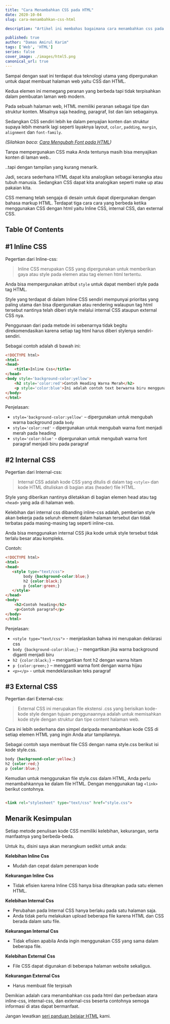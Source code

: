 ```yaml
---
title: "Cara Menambahkan CSS pada HTML"
date: 2020-10-04
slug: cara-menambahkan-css-html

description: "Artikel ini membahas bagaimana cara menambahkan css pada html dan perbedaan atara inline-css, internal-css, dan external-css beserta contohnya"

published: true
author: "Damas Amirul Karim"
tags: ['Web', 'HTML']
series: false
cover_image: ./images/html5.png
canonical_url: true
---
```


Sampai dengan saat ini terdapat dua teknologi utama yang dipergunakan untuk dapat membuat halaman web yaitu CSS dan HTML.

Kedua elemen ini memegang peranan yang berbeda tapi tidak terpisahkan dalam pembuatan laman web modern.

Pada sebuah halaman web, HTML memiliki peranan sebagai tipe dan struktur konten. Misalnya saja heading, paragraf, list dan lain sebagainya.

Sedangkan CSS sendiri lebih ke dalam penyajian konten dan struktur supaya lebih menarik lagi seperti layaknya layout,  `color`, `padding`, `margin`,  `alignment` dan `font-family`.

*(Silahkan baca: [Cara Mengubah Font pada HTML](/blog/cara-mengubah-font-html/))*

Tanpa mempergunakan CSS maka Anda tentunya masih bisa menyajikan konten di laman web..

..tapi dengan tampilan yang kurang menarik.

Jadi, secara sederhana HTML dapat kita analogikan sebagai kerangka atau tubuh manusia. Sedangkan CSS dapat kita analogikan seperti make up atau pakaian kita.

CSS memang telah sengaja di desain untuk dapat dipergunakan dengan bahasa markup HTML. Terdapat tiga cara cara yang berbeda ketika menggunakan CSS dengan html yaitu Inline CSS, internal CSS,  dan external CSS.

## Table Of Contents

## #1 Inline CSS

Pegertian dari Inline-css:

>Inline CSS merupakan CSS yang dipergunakan untuk memberikan gaya atau style pada elemen atau tag elemen html tertentu.  

Anda bisa mempergunakan atribut `style` untuk dapat memberi style pada tag HTML.

Style yang terdapat di dalam Inline CSS sendiri mempunyai prioritas yang paling utama dan bisa dipergunakan atau rendering walaupun tag html tersebut nantinya telah diberi style melalui internal CSS ataupun external CSS nya.  

Penggunaan dari pada metode ini sebenarnya tidak begitu direkomendasikan karena setiap tag html harus diberi stylenya sendiri-sendiri.

Sebagai contoh adalah di bawah ini:

```html
<!DOCTYPE html>
<html>
<head>
    <title>Inline Css</title>
</head>
<body style='background-color:yellow'>
    <h2 style='color:red'>Contoh Heading Warna Merah</h2>
    <p style='color:blue'>Ini adalah contoh text berwarna biru menggunakan style color blue</p>
</body>
</html>
```
 
Penjelasan:
-	`style='background-color:yellow'` – dipergunakan untuk mengubah warna background pada `body`
-	`style='color:red'` - dipergunakan untuk mengubah warna font menjadi merah pada heading
-	`style='color:blue'` - dipergunakan untuk mengubah warna font paragraf menjadi biru pada paragraf

## #2 Internal CSS

Pegertian dari Internal-css:

>Internal CSS adalah kode CSS yang ditulis di dalam tag `<style>` dan kode HTML dituliskan di bagian atas (header) file HTML.

Style  yang diberikan nantinya diletakkan di bagian elemen head atau tag `<head>` yang ada di halaman web.

Kelebihan dari internal css dibanding inline-css adalah, pemberian style akan bekerja pada seluruh element dalam halaman tersebut dan tidak terbatas pada masing-masing tag seperti inline-css.

Anda bisa menggunakan internal CSS jika kode untuk style tersebut tidak terlalu besar atau kompleks.

Contoh: 

```html
<!DOCTYPE html>
<html>
<head>
   <style type="text/css">
        body {background-color:blue;}
        h2 {color:black;}
        p {color:green;}
   </style>
</head>
<body>
    <h2>Contoh heading</h2>
    <p>Contoh paragraf</p>
</body>
</html>
```

Penjelasan: 
- `<style type="text/css">` - menjelaskan bahwa ini merupakan deklarasi css
- `body {background-color:blue;}` – mengartikan jika warna background diganti menjadi biru
- `h2 {color:black;}` – mengartikan font h2 dengan warna hitam
- `p {color:green;}` – mengganti warna font dengan warna hijau
- `<p></p>` - untuk mendeklarasikan teks paragraf

## #3 External CSS

Pegertian dari External-css:

> External CSS ini merupakan file ekstensi .css  yang berisikan kode-kode style dengan tujuan penggunaannya adalah untuk memisahkan kode style dengan struktur dan tipe content halaman web.

Cara ini lebih sederhana dan simpel daripada menambahkan kode CSS di setiap elemen HTML yang ingin Anda atur tampilannya. 

Sebagai contoh saya membuat file CSS dengan nama style.css berikut isi kode style.css.

```css
body {background-color:yellow;}
h2 {color:red;}
p {color:blue;}
```

Kemudian untuk menggunakan file style.css dalam HTML, Anda perlu menambahkannya ke dalam file HTML. Dengan menggunakan tag `<link>` berikut contohnya.

```html

<link rel="stylesheet" type="text/css" href="style.css">
```

## Menarik Kesimpulan

Setiap metode penulisan kode CSS memiliki kelebihan, kekurangan, serta manfaatnya yang berbeda-beda.

Untuk itu, disini saya akan merangkum sedikit untuk anda:

**Kelebihan Inline Css**
- Mudah dan cepat dalam penerapan kode

**Kekurangan Inline Css**
- Tidak efisien karena Inline CSS hanya bisa diterapkan pada satu elemen HTML.

**Kelebihan Internal Css**
- Perubahan pada Internal CSS hanya berlaku pada satu halaman saja.
- Anda tidak perlu melakukan upload beberapa file karena HTML dan CSS berada dalam satu file.

**Kekurangan Internal Css**
- Tidak efisien apabila Anda ingin menggunakan CSS yang sama dalam beberapa file.

**Kelebihan External Css**
- File CSS dapat digunakan di beberapa halaman website sekaligus. 

**Kekurangan External Css**
- Harus membuat file terpisah

Demikian adalah cara menambahkan css pada html dan perbedaan atara inline-css, internal-css, dan external-css beserta contohnya semoga informasi di atas dapat  bermanfaat. 

Jangan lewatkan [seri panduan belajar HTML](/blog/belajar-html/) kami.

